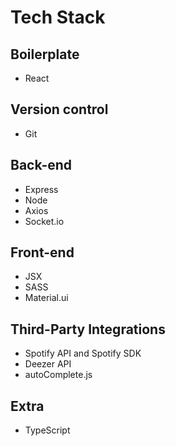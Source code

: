 # Tech Stack

## Boilerplate

- React

## Version control

- Git

## Back-end

- Express
- Node
- Axios
- Socket.io

## Front-end

- JSX
- SASS
- Material.ui

## Third-Party Integrations

- Spotify API and Spotify SDK
- Deezer API
- autoComplete.js

## Extra

- TypeScript
